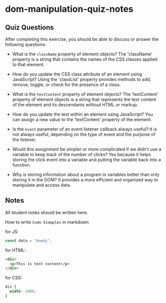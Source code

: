 # dom-manipulation-quiz-notes

## Quiz Questions

After completing this exercise, you should be able to discuss or answer the following questions:

- What is the `className` property of element objects?
The 'className' property is a string that contains the names of the CSS classes applied to that element.

- How do you update the CSS class attribute of an element using JavaScript?
Using the 'classList' property provides methods to add, remove, toggle, or check for the presence of a class.

- What is the `textContent` property of element objects?
The 'textContent' property of element objects is a string that represents the text content of the element and its descendants without HTML or markup.

- How do you update the text within an element using JavaScript?
You can assign a new value to the 'textContent' property of the element.

- Is the `event` parameter of an event listener callback always useful?
It is not always useful, depending on the type of event and the purpose of the listener.

- Would this assignment be simpler or more complicated if we didn't use a variable to keep track of the number of clicks?
Yes because it helps storing the click event into a variable and putting the variable back into a function.

- Why is storing information about a program in variables better than only storing it in the DOM?
It provides a more efficient and organized way to manipulate and access data.


## Notes

All student notes should be written here.


How to write `Code Examples` in markdown

for JS:

```javascript
const data = "Howdy";
```

for HTML:

```html
<div>
  <p>This is text content</p>
</div>
```

for CSS:

```css
div {
  width: 100%;
}
```
